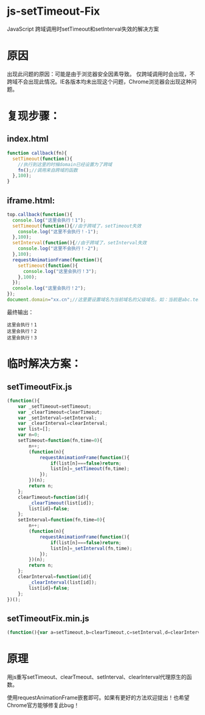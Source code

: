 # js-setTimeout-Fix
JavaScript 跨域调用时setTimeout和setInterval失效的解决方案

# 原因
出现此问题的原因：可能是由于浏览器安全因素导致。
仅跨域调用时会出现，不跨域不会出现此情况。IE各版本均未出现这个问题，Chrome浏览器会出现这种问题。

# 复现步骤：
## index.html
```js
function callback(fn){
  setTimeout(function(){
    //执行到这里的时候domain已经设置为了跨域
    fn();//调用来自跨域的函数
  },100);
}
```
## iframe.html:
```js
top.callback(function(){
  console.log("这里会执行！1");
  setTimeout(function(){//由于跨域了，setTimeout失效
    console.log("这里不会执行！-1");
  },100);
  setInterval(function(){//由于跨域了，setInterval失效
    console.log("这里不会执行！-2");
  },100);
  requestAnimationFrame(function(){
    setTimeout(function(){
      console.log("这里会执行！3");
    },100);
  });
  console.log("这里会执行！2");
});
document.domain="xx.cn";//这里要设置域名为当前域名的父级域名，如：当前是abc.test.cn，这里要设置test.cn
```
最终输出：
```
这里会执行！1
这里会执行！2
这里会执行！3
```
# 临时解决方案：
## setTimeoutFix.js
```js
(function(){
	var _setTimeout=setTimeout;
	var _clearTimeout=clearTimeout;
	var _setInterval=setInterval;
	var _clearInterval=clearInterval;
	var list=[];
	var n=0;
	setTimeout=function(fn,time=0){
		n++;
		(function(n){
			requestAnimationFrame(function(){
				if(list[n]===false)return;
				list[n]=_setTimeout(fn,time);
			});
		})(n);
		return n;
	};
	clearTimeout=function(id){
		_clearTimeout(list[id]);
		list[id]=false;
	};
	setInterval=function(fn,time=0){
		n++;
		(function(n){
			requestAnimationFrame(function(){
				if(list[n]===false)return;
				list[n]=_setInterval(fn,time);
			});
		})(n);
		return n;
	};
	clearInterval=function(id){
		_clearInterval(list[id]);
		list[id]=false;
	};
})();
```
## setTimeoutFix.min.js
```js
(function(){var a=setTimeout,b=clearTimeout,c=setInterval,d=clearInterval,l=[],n=0;setTimeout=function(e,f){n++;+function(n){requestAnimationFrame(function(){if(l[n]===!1)return;l[n]=a(e,f)})}(n);return n};clearTimeout=function(g){b(l[g]);l[g]=!1};setInterval=function(e,f){n++;+function(n){requestAnimationFrame(function(){if(l[n]===!1)return;l[n]=c(e,f)})}(n);return n};clearInterval=function(g){d(l[g]);l[g]=!1}})();
```

# 原理
用js重写setTimeout、clearTmeout、setInterval、clearInterval代理原生的函数。

使用requestAnimationFrame嵌套即可。如果有更好的方法欢迎提出！也希望Chrome官方能够修复此bug！
